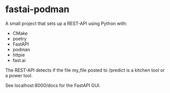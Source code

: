 # fastai-podman

A small project that sets up a REST-API using Python with:
- CMake
- poetry
- FastAPI
- podman
- httpie
- fast.ai

The REST-API detects if the file my_file posted to /predict is a kitchen tool or a power tool.

See localhost:8000/docs for the FastAPI GUI.
